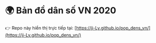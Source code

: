 # 🌍 Bản đồ dân số VN 2020
👉 Repo này hiển thị trực tiếp tại: [https://ji-Ly.github.io/pop_dens_vn/](https://ji-Ly.github.io/pop_dens_vn/)
